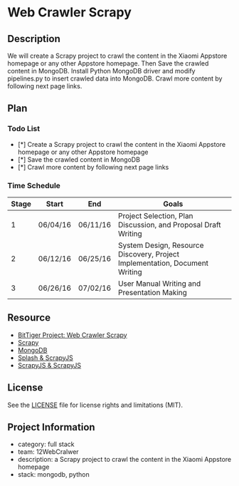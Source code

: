 # Web Crawler Scrapy

## Description
We will create a Scrapy project to crawl the content in the Xiaomi Appstore homepage or any other Appstore homepage. Then Save the crawled content in MongoDB. Install Python MongoDB driver and modify pipelines.py to insert crawled data into MongoDB. Crawl more content by following next page links. 
## Plan

### Todo List
- [*] Create a Scrapy project to crawl the content in the Xiaomi Appstore homepage or any other Appstore homepage
- [*] Save the crawled content in MongoDB
- [*] Crawl more content by following next page links

### Time Schedule


| Stage | Start  | End | Goals |
| ------------- | ------------- | ------------- | ------------- |
| 1 | 06/04/16  | 06/11/16  | Project Selection, Plan Discussion, and Proposal Draft Writing |
| 2 | 06/12/16  | 06/25/16  | System Design, Resource Discovery, Project Implementation, Document Writing  |
| 3 | 06/26/16  | 07/02/16  | User Manual Writing and Presentation Making  |

## Resource
- [BitTiger Project: Web Crawler Scrapy](https://www.bittiger.io/microproject/oYDSG6MSFihpiNJ66)
- [Scrapy](http://scrapy.org)
- [MongoDB](https://www.mongodb.org)
- [Splash & ScrapyJS](https://github.com/scrapinghub/scrapy-splash)
- [ScrapyJS & ScrapyJS](https://blog.scrapinghub.com/2015/03/02/handling-javascript-in-scrapy-with-splash/)

## License
See the [LICENSE](LICENSE.md) file for license rights and limitations (MIT).

## Project Information
- category: full stack
- team: 12WebCralwer
- description: a Scrapy project to crawl the content in the Xiaomi Appstore homepage
- stack: mongodb, python

